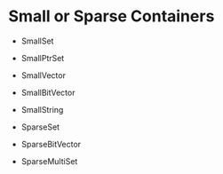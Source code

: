 # Small or Sparse Containers

* SmallSet
* SmallPtrSet
* SmallVector
* SmallBitVector
* SmallString

* SparseSet
* SparseBitVector
* SparseMultiSet
